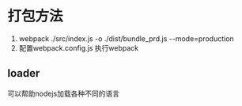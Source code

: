 # 打包方法
1. webpack ./src/index.js -o ./dist/bundle_prd.js --mode=production
2. 配置webpack.config.js  执行webpack

## loader
可以帮助nodejs加载各种不同的语言